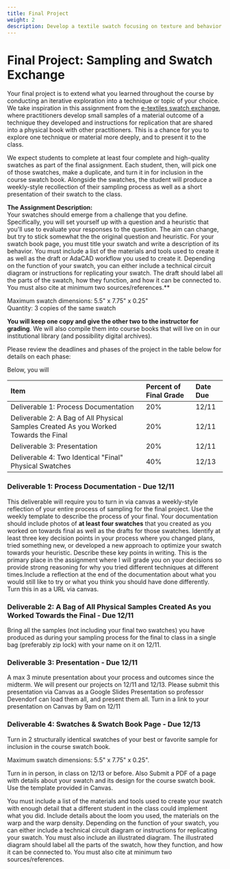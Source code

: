 ```yaml
---
title: Final Project
weight: 2
description: Develop a textile swatch focusing on texture and behavior.
---
```


# Final Project: Sampling and Swatch Exchange

Your final project is to extend what you learned throughout the course by conducting an iterative exploration into a technique or topic of your choice. We take inspiration in this assignment from the [e-textiles swatch exchange](http://etextile-summercamp.org/2013/?cat=12), where practitioners develop small samples of a material outcome of a technique they developed and instructions for replication that are shared into a physical book with other practitioners. This is a chance for you to explore one technique or material more deeply, and to present it to the class.

We expect students to complete at least four complete and high-quality swatches as part of the final assignment. Each student, then, will pick one of those swatches, make a duplicate, and turn it in for inclusion in the course swatch book. Alongside the swatches, the student will produce a weekly-style recollection of their sampling process as well as a short presentation of their swatch to the class. 


**The Assignment Description:**   
Your swatches should emerge from a challenge that you define. Specifically, you will set yourself up with a question and a heuristic that you'll use to evaluate your responses to the question. The aim can change, but try to stick somewhat the the original question and heuristic. For your swatch book page, you must title your swatch and write a description of its behavior. You must include a list of the materials and tools used to create it as well as the draft or AdaCAD workflow you used to create it. Depending on the function of your swatch, you can either include a technical circuit diagram or instructions for replicating your swatch. The draft should label all the parts of the swatch, how they function, and how it can be connected to. You must also cite at minimum two sources/references.** 

Maximum swatch dimensions: 5.5" x 7.75" x 0.25"  
Quantity: 3 copies of the same swatch  
  
**You will keep one copy and give the other two to the instructor for grading**. We will also compile them into course books that will live on in our institutional library \(and possibility digital archives\).  


Please review the deadlines and phases of the project in the table below for details on each phase: 

Below, you will 

| **Item** | Percent of Final Grade | Date Due |
| :--- | :--- | :--- |
| Deliverable 1: Process Documentation | 20% | 12/11 |
| Deliverable 2: A Bag of All Physical Samples Created As you Worked Towards the Final | 20% | 12/11 |
| Deliverable 3: Presentation | 20% | 12/11 |
| Deliverable 4: Two Identical "Final" Physical Swatches | 40% | 12/13 |


### Deliverable 1: Process Documentation - Due 12/11

This deliverable will require you to turn in via canvas a weekly-style reflection of your entire process of sampling for the final project. Use the weekly template to describe the process of your final. Your documentation should include photos of __at least four swatches__ that you created as you worked on towards final as well as the drafts for those swatches. Identify at least three key decision points in your process where you changed plans, tried something new, or developed a new approach to optimize your swatch towards your heuristic. Describe these key points in writing. This is the primary place in the assignment where I will grade you on your decisions so provide strong reasoning for why you tried different techniques at different times.Include a reflection at the end of the documentation about what you would still like to try or what you think you should have done differently. Turn this in as a URL via canvas.



### Deliverable 2: A Bag of All Physical Samples Created As you Worked Towards the Final - Due 12/11
Bring all the samples (not including your final two swatches) you have produced as during your sampling process for the final to class in a single bag (preferably zip lock) with your name on it on 12/11.


### Deliverable 3: Presentation - Due 12/11 
A max 3 minute presentation about your process and outcomes since the midterm. We will present our projects on 12/11 and 12/13. Please submit this presentation via Canvas as a Google Slides Presentation so professor Devendorf can load them all, and present them all. Turn in a link to your presentation on Canvas by 9am on 12/11

### Deliverable 4: Swatches & Swatch Book Page - Due 12/13 
Turn in 2 structurally identical swatches of your best or favorite sample for inclusion in the course swatch book.

Maximum swatch dimensions: 5.5" x 7.75" x 0.25".

Turn in in person, in class on 12/13 or before.
Also Submit a PDF of a page with details about your swatch and its design for the course swatch book. Use the template provided in Canvas.

You must include a list of the materials and tools used to create your swatch with enough detail that a different student in the class could implement what you did. Include details about the loom you used, the materials on the warp and the warp density. Depending on the function of your swatch, you can either include a technical circuit diagram or instructions for replicating your swatch. You must also include an illustrated diagram. The illustrated diagram should label all the parts of the swatch, how they function, and how it can be connected to. You must also cite at minimum two sources/references.


